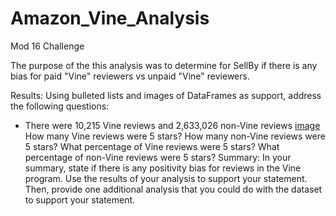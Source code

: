# Amazon_Vine_Analysis
Mod 16 Challenge

The purpose of the this analysis was to determine for SellBy if there is any bias for paid "Vine" reviewers vs unpaid "Vine" reviewers.

Results: Using bulleted lists and images of DataFrames as support, address the following questions:
- There were 10,215 Vine reviews and 2,633,026 non-Vine reviews [image](url)
How many Vine reviews were 5 stars? How many non-Vine reviews were 5 stars?
What percentage of Vine reviews were 5 stars? What percentage of non-Vine reviews were 5 stars?
Summary: In your summary, state if there is any positivity bias for reviews in the Vine program. Use the results of your analysis to support your statement. Then, provide one additional analysis that you could do with the dataset to support your statement.
